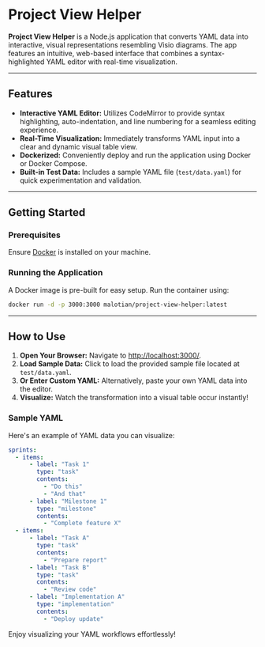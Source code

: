 # Project View Helper

**Project View Helper** is a Node.js application that converts YAML data into interactive, visual representations resembling Visio diagrams. The app features an intuitive, web-based interface that combines a syntax-highlighted YAML editor with real-time visualization.

---

## Features

- **Interactive YAML Editor:** Utilizes CodeMirror to provide syntax highlighting, auto-indentation, and line numbering for a seamless editing experience.
- **Real-Time Visualization:** Immediately transforms YAML input into a clear and dynamic visual table view.
- **Dockerized:** Conveniently deploy and run the application using Docker or Docker Compose.
- **Built-in Test Data:** Includes a sample YAML file (`test/data.yaml`) for quick experimentation and validation.

---

## Getting Started

### Prerequisites

Ensure [Docker](https://www.docker.com/get-started) is installed on your machine.

### Running the Application

A Docker image is pre-built for easy setup. Run the container using:

```bash
docker run -d -p 3000:3000 malotian/project-view-helper:latest
```

---

## How to Use

1. **Open Your Browser:** Navigate to [http://localhost:3000/](http://localhost:3000/).
2. **Load Sample Data:** Click to load the provided sample file located at `test/data.yaml`.
3. **Or Enter Custom YAML:** Alternatively, paste your own YAML data into the editor.
4. **Visualize:** Watch the transformation into a visual table occur instantly!

### Sample YAML

Here's an example of YAML data you can visualize:

```yaml
sprints:
  - items:
      - label: "Task 1"
        type: "task"
        contents:
          - "Do this"
          - "And that"
      - label: "Milestone 1"
        type: "milestone"
        contents:
          - "Complete feature X"
  - items:
      - label: "Task A"
        type: "task"
        contents:
          - "Prepare report"
      - label: "Task B"
        type: "task"
        contents:
          - "Review code"
      - label: "Implementation A"
        type: "implementation"
        contents:
          - "Deploy update"
```

Enjoy visualizing your YAML workflows effortlessly!
